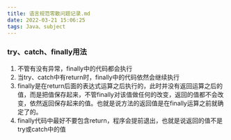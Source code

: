 ```yaml
---
title: 语言规范零散问题记录.md
date: 2022-03-21 15:06:25
tags: Java、subject
---
```


### try、catch、finally用法

1. 不管有没有异常，finally中的代码都会执行
2. 当try、catch中有return时，finally中的代码依然会继续执行
3. finally是在return后面的表达式运算之后执行的，此时并没有返回运算之后的值，而是把值保存起来，不管finally对该值做任何的改变，返回的值都不会改变，依然返回保存起来的值。也就是说方法的返回值是在finally运算之前就确定了的。
4. finally代码中最好不要包含return，程序会提前退出，也就是说返回的值不是try或catch中的值